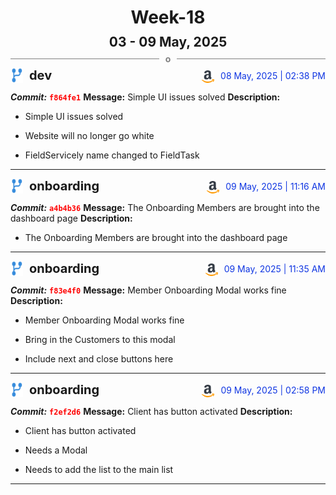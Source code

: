 <h1 style="text-align:center; margin-bottom:10px">Week-18</h1>
<h2 style="text-align:center; margin:0px">03 - 09 May, 2025</h2>
<div style="display: flex; align-items: center; justify-content: center;">
  <hr style="flex: 1; background-color: gray;" />
  <span style="padding: 0 10px;font-weight:bold; color:gray">o</span>
  <hr style="flex: 1; background-color: gray;" />
</div>

<div style="display: flex; justify-content: space-between; align-items:end;">
  <div style="display:flex">
      <img src="../assets/branch.svg" alt="GitHub Logo"  style="width:20px; margin:0 10px 0 0">
      <h3 style="margin: 0; padding:0; font-weight: bold; font-size:20px;">dev</h3>
  </div>
  <div style="display:flex">
  <img src="../assets/amazon.svg" alt="Amazon Logo" style="width:20px">
    <span style="color:rgb(16, 54, 226); text-align: right; margin:0 0 0 10px; padding:0px;">08 May, 2025 | 02:38 PM</span>
  </div>
</div>

**_Commit:_** <code style="color: red; font-weight: bold;">f864fe1</code>
**Message:** Simple UI issues solved
**Description:**
- Simple UI issues solved

- Website will no longer go white
- FieldServicely name changed to FieldTask
---
<div style="display: flex; justify-content: space-between; align-items:end;">
  <div style="display:flex">
      <img src="../assets/branch.svg" alt="GitHub Logo"  style="width:20px; margin:0 10px 0 0">
      <h3 style="margin: 0; padding:0; font-weight: bold; font-size:20px;">onboarding</h3>
  </div>
  <div style="display:flex">
  <img src="../assets/amazon.svg" alt="Amazon Logo" style="width:20px">
    <span style="color:rgb(16, 54, 226); text-align: right; margin:0 0 0 10px; padding:0px;">09 May, 2025 | 11:16 AM</span>
  </div>
</div>

**_Commit:_** <code style="color: red; font-weight: bold;">a4b4b36</code>
**Message:** The Onboarding Members are brought into the dashboard page
**Description:**
- The Onboarding Members are brought into the dashboard page
---
<div style="display: flex; justify-content: space-between; align-items:end;">
  <div style="display:flex">
      <img src="../assets/branch.svg" alt="GitHub Logo"  style="width:20px; margin:0 10px 0 0">
      <h3 style="margin: 0; padding:0; font-weight: bold; font-size:20px;">onboarding</h3>
  </div>
  <div style="display:flex">
  <img src="../assets/amazon.svg" alt="Amazon Logo" style="width:20px">
    <span style="color:rgb(16, 54, 226); text-align: right; margin:0 0 0 10px; padding:0px;">09 May, 2025 | 11:35 AM</span>
  </div>
</div>

**_Commit:_** <code style="color: red; font-weight: bold;">f83e4f0</code>
**Message:** Member Onboarding Modal works fine
**Description:**
- Member Onboarding Modal works fine

- Bring in the Customers to this modal
- Include next and close buttons here
---
<div style="display: flex; justify-content: space-between; align-items:end;">
  <div style="display:flex">
      <img src="../assets/branch.svg" alt="GitHub Logo"  style="width:20px; margin:0 10px 0 0">
      <h3 style="margin: 0; padding:0; font-weight: bold; font-size:20px;">onboarding</h3>
  </div>
  <div style="display:flex">
  <img src="../assets/amazon.svg" alt="Amazon Logo" style="width:20px">
    <span style="color:rgb(16, 54, 226); text-align: right; margin:0 0 0 10px; padding:0px;">09 May, 2025 | 02:58 PM</span>
  </div>
</div>

**_Commit:_** <code style="color: red; font-weight: bold;">f2ef2d6</code>
**Message:** Client has button activated
**Description:**
- Client has button activated

- Needs a Modal
- Needs to add the list to the main list
---
